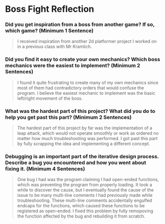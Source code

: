 # Boss Fight Reflection

### Did you get inspiration from a boss from another game? If so, which game? (Minimum 1 Sentence)

> I received inspiration from another 2d platformer project I worked on in a previous class with Mr Kramlich.

### Did you find it easy to create your own mechanics? Which boss mechanics were the easiest to implement? (Minimum 2 Sentences)

> I found it quite frustrating to create many of my own mechanics since most of them had contradictory orders that would confuse the program.  I believe
  the easiest mechanic to implement was the basic left/right movement of the boss.

### What was the hardest part of this project? What did you do to help you get past this part? (Minimum 2 Sentences)

> The hardest part of this project by far was the implementation of a leap attack, which would not operate smoothly or work as ordered no matter how much
  troubleshooting was performed.  I got past this part by fully scrapping the idea and implementing a different concept.

### Debugging is an important part of the iterative design process. Describe a bug you encountered and how you went about fixing it. (Minimum 4 Sentences)

> One bug I had was the program claiming I had open-ended functions, which was preventing the program from properly loading.  It took a while to discover
  the cause, but I eventually found the cause of the issue to be many multi-line comments I had previously made while troubleshooting.  These multi-line
  comments accidentally engulfed endcaps for the functions, which caused these functions to be registered as open-ended.  I fixed this problem by fully
  remopoving the function affected by the bug and rebuilding it from scratch.
